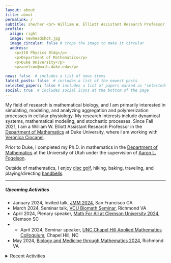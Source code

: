 ```yaml
---
layout: about
title: about
permalink: /
subtitle: she/her <br> William W. Elliott Assistant Research Professor
profile:
  align: right
  image: newheadshot.jpg
  image_circular: false # crops the image to make it circular
  address: 
    <p>210 Physics Bldg</p>
    <p>Department of Mathematics</p>
    <p>Duke University</p>
    <p>anelson@math.duke.edu</p>

news: false  # includes a list of news items
latest_posts: false  # includes a list of the newest posts
selected_papers: false # includes a list of papers marked as "selected={true}"
social: true  # includes social icons at the bottom of the page
---
```


My field of research is mathematical biology, and I am primarily interested in simulating, modeling, and analyzing aggregation and polymerization processes in cellular physiology. My research interests include dynamical systems, mathematical modeling, and stochastic processes. Since Fall 2021, I am a William W. Elliott Assistant Research Professor in the [Department of Mathematics](https://math.duke.edu/ "Department of Mathematics") at Duke University, where I am working with [Veronica Ciocanel](https://services.math.duke.edu/~ciocanel/ "Veronica Ciocanel").

Prior to Duke, I completed my Ph.D. in mathematics in the [Department of Mathematics](https://math.utah.edu "Department of Mathematics") at the University of Utah under the supervision of [Aaron L. Fogelson](https://math.utah.edu/~fogelson "Aaron L. Fogelson" ). 

Outside of mathematics, I enjoy [disc golf](https://www.pdga.com/player/149354), hiking, baking, traveling, and playing/directing [handbells](/assets/pdf/MathematicsOfBellRinging_2020Talk.pdf).

 <hr/>
 
##### Upcoming Activities<br/> 
* January 2024, Invited talk, [JMM 2024](https://www.jointmathematicsmeetings.org/meetings/national/jmm2024/2300_program.html), San Francisco CA
* March 2024, Seminar talk, [VCU Biomath Seminar](https://sites.google.com/vcu.edu/biomath-seminar/), Richmond VA
* April 2024, Plenary speaker, [Math For All at Clemson University 2024](https://sites.google.com/view/mathforallnola/satellite-conference/clemson-sc), Clemson SC
* * April 2024, Seminar speaker, [UNC Chapel Hill Applied Mathematics Colloquium](https://math.unc.edu/event/applied-mathematics-colloquium-anna-c-nelson-duke/), Chapel Hill, NC 
* May 2024, [Biology and Medicine through Mathematics 2024](https://siam.vcu.edu/bamm/), Richmond VA

<details close>
<summary>Recent Activities</summary>  
   &nbsp;&nbsp;&nbsp;&nbsp;&nbsp;&nbsp; November 2023, <a href="https://math.sciences.ncsu.edu/event/biomathematics-seminar-anna-nelson/">NC State Biomathematics Seminar</a>, Raleigh NC<br/>
    &nbsp;&nbsp;&nbsp;&nbsp;&nbsp;&nbsp; November 2023, <a href="https://services.math.duke.edu/Tricams/index.html">TriCAMs</a>, Durham NC<br/>
  &nbsp;&nbsp;&nbsp;&nbsp;&nbsp;&nbsp; October 2023, <a href="https://www.math.upenn.edu/events/mathematical-models-polymerization-physiology">UPenn MathBio Seminar</a>, Philadelphia PA<br/>
   &nbsp;&nbsp;&nbsp;&nbsp;&nbsp;&nbsp; September 2023, <a href="https://awm-math.org/meetings/awm-research-symposium/">AWM Research Symposium 2023</a>, Atlanta GA<br/>
   &nbsp;&nbsp;&nbsp;&nbsp;&nbsp;&nbsp; August 2023, <a href="https://iciam2023.org">ICIAM 2023</a>, Tokyo JP<br/>
   &nbsp;&nbsp;&nbsp;&nbsp;&nbsp;&nbsp; August 2023, <a href="https://www.maa.org/meetings/mathfest">MAA MathFest 2023 </a>,  Tampa FL<br/>
   &nbsp;&nbsp;&nbsp;&nbsp;&nbsp;&nbsp; July 2023, <a href="https://2023.smb.org">Society for Mathematical Biology Annual Meeting</a>,  Columbus OH<br/>
   &nbsp;&nbsp;&nbsp;&nbsp;&nbsp;&nbsp; June 2023, <a href="https://www.ams.org/programs/research-communities/2023MRC-SocialSystems">AMS MRC on Complex Social Systems</a>, Java Center NY<br/>
 &nbsp;&nbsp;&nbsp;&nbsp;&nbsp;&nbsp; May 2023, <a href="https://www.siam.org/conferences/cm/conference/ds23">SIAM Dynamical Systems 2023</a>, Portland OR<br/>
 &nbsp;&nbsp;&nbsp;&nbsp;&nbsp;&nbsp; April 2023,<a href="https://www.ams.org/meetings/sectional/2308_progfull.html">AMS Spring Central Sectional Meeting 2023</a>, Cincinnati OH <br/>
</details>

